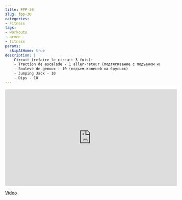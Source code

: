 ```yaml
---
title: FPP-30
slug: fpp-30
categories:
- Fitness
tags:
- workouts
- armee
- fitness
params:
  skipAtHome: true
description: |
    Circuit (refaire le circuit 3 fois):
    - Traction de escalade - 1 aller-retour (подтягивание с подъемом на лестнице)
    - Souleve de genoux - 10 (подъем коленей на брусьях)
    - Jumping Jack - 10
    - Dips - 10
---
```

<iframe width="560" height="315" src="https://www.youtube.com/embed/Uye-T3R4UiY?si=82-ZgB1vkunSqlth" title="YouTube video player" frameborder="0" allow="accelerometer; autoplay; clipboard-write; encrypted-media; gyroscope; picture-in-picture; web-share" allowfullscreen></iframe>

[Video](https://youtu.be/Uye-T3R4UiY?si=82-ZgB1vkunSqlth)
